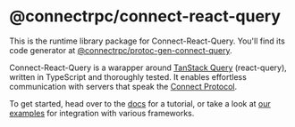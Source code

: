 # @connectrpc/connect-react-query

This is the runtime library package for Connect-React-Query. You'll find its code generator at [@connectrpc/protoc-gen-connect-query](https://www.npmjs.com/package/@connectrpc/protoc-gen-connect-query).

Connect-React-Query is a warapper around [TanStack Query](https://tanstack.com/query) (react-query), written in TypeScript and thoroughly tested. It enables effortless communication with servers that speak the [Connect Protocol](https://connectrpc.com/docs/protocol).

To get started, head over to the [docs](https://connectrpc.com/docs/query/getting-started) for a tutorial, or take a look at [our examples](https://github.com/connectrpc/connect-query-es/examples) for integration with various frameworks.
